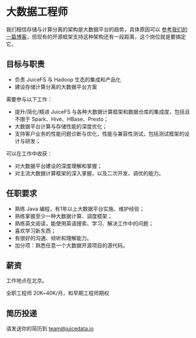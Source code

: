 # 大数据工程师

我们相信存储与计算分离的架构是大数据平台的趋势，具体原因可以 [参考我们的一篇博客](https://juicefs.com/blog/cn/posts/why-disaggregated-compute-and-storage-is-future/)，但现有的开源框架支持这种架构还有一段距离，这个岗位就是要搞定它。

## 目标与职责

* 负责 JuiceFS 与 Hadoop 生态的集成和产品化
* 建设存储计算分离的大数据平台方案

需要参与以下工作：

* 提升/简化/精进 JuiceFS 与各种大数据计算框架和数据仓库的集成度，包括且不限于 Spark、Hive、HBase、Presto；
* 大数据平台计算与存储性能的深度优化；
* 支持客户业务的性能问题诊断与优化，性能与兼容性测试，包括测试框架的设计与研发；

可以在工作中收获：

* 对大数据平台建设的深度理解和掌握；
* 对主流大数据计算框架的深入掌握，以及二次开发、调优的能力。

## 任职要求

* 熟练 Java 编程，有1年以上大数据平台实施、维护经验；
* 熟练掌握至少一种大数据计算、调度框架；
* 熟练英文阅读，能使用英语搜索、学习、解决工作中的问题；
* 喜欢学习新东西；
* 有很好的沟通、倾听和理解能力。
* 加分项：熟悉任意一个大数据开源项目的源代码。

## 薪资

工作地点在北京。

全职工程师 20K~40K/月，和早期工程师期权

## 简历投递

请发送你的简历到 [team@juicedata.io](mailto:team@juicedata.io)

